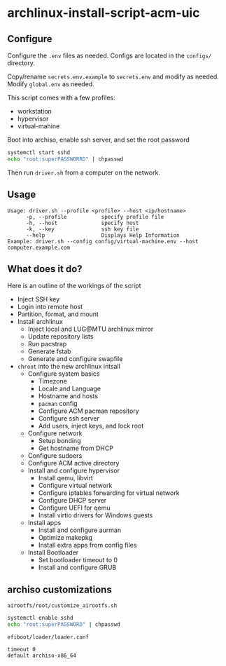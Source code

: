 # archlinux-install-script-acm-uic

## Configure

Configure the `.env` files as needed. Configs are located in the `configs/` directory.

Copy/rename `secrets.env.example` to `secrets.env` and modify as needed. Modify `global.env` as needed.

This script comes with a few profiles:
- workstation
- hypervisor
- virtual-mahine


Boot into archiso, enable ssh server, and set the root password
```bash
systemctl start sshd
echo "root:superPASSWORRD" | chpasswd
```
Then run `driver.sh` from a computer on the network.

## Usage

```
Usage: driver.sh --profile <profile> --host <ip/hostname>
      -p, --profile           specify profile file
      -h, --host              specify host
      -k, --key               ssh key file
      --help                  Displays Help Information
Example: driver.sh --config config/virtual-machine.env --host computer.example.com
```



## What does it do?

Here is an outline of the workings of the script

- Inject SSH key 
- Login into remote host
- Partition, format, and mount
- Install archlinux
  - Inject local and LUG@MTU archlinux mirror
  - Update repository lists
  - Run pacstrap
  - Generate fstab
  - Generate and configure swapfile
- `chroot` into the new archlinux intsall
  - Configure system basics
    - Timezone
    - Locale and Language
    - Hostname and hosts
    - `pacman` config
    - Configure ACM pacman repository
    - Configure ssh server
    - Add users, inject keys, and lock root
  - Configure network
    - Setup bonding
    - Get hostname from DHCP
  - Configure sudoers
  - Configure ACM active directory
  - Install and configure hypervisor
    - Install qemu, libvirt
    - Configure virtual network
    - Configure iptables forwarding for virtual network
    - Configure DHCP server
    - Configure UEFI for qemu
    - Install virtio drivers for Windows guests
  - Install apps
    - Install and configure aurman
    - Optimize makepkg
    - Install extra apps from config files
  - Install Bootloader
    - Set bootloader timeout to 0
    - Install and configure GRUB
## archiso customizations
`airootfs/root/customize_airootfs.sh`
```bash
systemctl enable sshd
echo "root:superPASSWORD" | chpasswd
```
`efiboot/loader/loader.conf`
```
timeout 0
default archiso-x86_64
```
